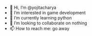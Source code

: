 - 👋 Hi, I’m @yojitacharya
- 👀 I’m interested in game development
- 🌱 I’m currently learning python
- 💞️ I’m looking to collaborate on nothing
- 📫 How to reach me: go away

<!---
yojitacharya/yojitacharya is a ✨ special ✨ repository because its `README.md` (this file) appears on your GitHub profile.
You can click the Preview link to take a look at your changes.
--->
